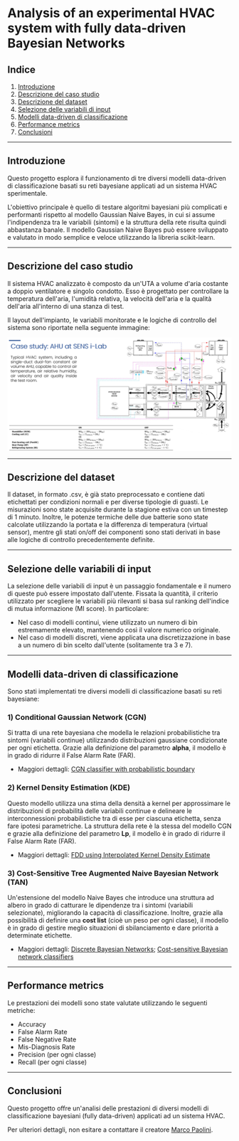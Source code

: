 # Analysis of an experimental HVAC system with fully data-driven Bayesian Networks

## Indice
1. [Introduzione](#introduzione)
2. [Descrizione del caso studio](#descrizione-del-caso-studio)
2. [Descrizione del dataset](#descrizione-del-dataset)
3. [Selezione delle variabili di input](#selezione-delle-variabili-di-input)
4. [Modelli data-driven di classificazione](#modelli-data-driven-di-classificazione)
5. [Performance metrics](#performance-metrics)
6. [Conclusioni](#conclusioni)

---

## Introduzione
Questo progetto esplora il funzionamento di tre diversi modelli data-driven di classificazione basati su reti bayesiane applicati ad un sistema HVAC sperimentale.

L'obiettivo principale è quello di testare algoritmi bayesiani più complicati e performanti rispetto al modello Gaussian Naive Bayes, in cui si assume l'indipendenza tra le variabili (sintomi) e la struttura della rete risulta quindi abbastanza banale.
Il modello Gaussian Naive Bayes può essere sviluppato e valutato in modo semplice e veloce utilizzando la libreria scikit-learn.

---

## Descrizione del caso studio
Il sistema HVAC analizzato è composto da un'UTA a volume d'aria costante a doppio ventilatore e singolo condotto.
Esso è progettato per controllare la temperatura dell'aria, l'umidità relativa, la velocità dell'aria e la qualità dell'aria all'interno di una stanza di test.

Il layout dell'impianto, le variabili monitorate e le logiche di controllo del sistema sono riportate nella seguente immagine:

![AHU Layout](figs/AHU_layout.png)

---

## Descrizione del dataset
Il dataset, in formato .csv, è già stato preprocessato e contiene dati etichettati per condizioni normali e per diverse tipologie di guasti.
Le misurazioni sono state acquisite durante la stagione estiva con un timestep di 1 minuto. Inoltre, le potenze termiche delle due batterie sono state calcolate utilizzando la portata e la differenza di temperatura (virtual sensor), mentre gli stati on/off dei componenti sono stati derivati in base alle logiche di controllo precedentemente definite.

---

## Selezione delle variabili di input
La selezione delle variabili di input è un passaggio fondamentale e il numero di queste può essere impostato dall'utente.
Fissata la quantità, il criterio utilizzato per scegliere le variabili più rilevanti si basa sul ranking dell'indice di mutua informazione (MI score).
In particolare:

- Nel caso di modelli continui, viene utilizzato un numero di bin estremamente elevato, mantenendo così il valore numerico originale.
- Nel caso di modelli discreti, viene applicata una discretizzazione in base a un numero di bin scelto dall'utente (solitamente tra 3 e 7).

---

## Modelli data-driven di classificazione
Sono stati implementati tre diversi modelli di classificazione basati su reti bayesiane:

### 1) Conditional Gaussian Network (CGN)
Si tratta di una rete bayesiana che modella le relazioni probabilistiche tra sintomi (variabili continue) utilizzando distribuzioni gaussiane condizionate per ogni etichetta.
Grazie alla definizione del parametro **alpha**, il modello è in grado di ridurre il False Alarm Rate (FAR).

- Maggiori dettagli: [CGN classifier with probabilistic boundary](https://www.sciencedirect.com/science/article/pii/S1359431116310675)

### 2) Kernel Density Estimation (KDE)
Questo modello utilizza una stima della densità a kernel per approssimare le distribuzioni di probabilità delle variabili continue e delineare le interconnessioni probabilistiche tra di esse per ciascuna etichetta, senza fare ipotesi parametriche.
La struttura della rete è la stessa del modello CGN e grazie alla definizione del parametro **Lp**, il modello è in grado di ridurre il False Alarm Rate (FAR).

- Maggiori dettagli: [FDD using Interpolated Kernel Density Estimate](https://www.sciencedirect.com/science/article/pii/S0263224121002438)

### 3) Cost-Sensitive Tree Augmented Naive Bayesian Network (TAN)
Un'estensione del modello Naive Bayes che introduce una struttura ad albero in grado di catturare le dipendenze tra i sintomi (variabili selezionate), migliorando la capacità di classificazione.
Inoltre, grazie alla possibilità di definire una **cost list** (cioè un peso per ogni classe), il modello è in grado di gestire meglio situazioni di sbilanciamento e dare priorità a determinate etichette.

- Maggiori dettagli: [Discrete Bayesian Networks](https://www.sciencedirect.com/science/article/pii/S0140700719301070); [Cost-sensitive Bayesian network classifiers](https://www.sciencedirect.com/science/article/pii/S0167865514001354)

---

## Performance metrics
Le prestazioni dei modelli sono state valutate utilizzando le seguenti metriche:
- Accuracy
- False Alarm Rate
- False Negative Rate
- Mis-Diagnosis Rate
- Precision (per ogni classe)
- Recall (per ogni classe)

---

## Conclusioni
Questo progetto offre un'analisi delle prestazioni di diversi modelli di classificazione bayesiani (fully data-driven) applicati ad un sistema HVAC.

Per ulteriori dettagli, non esitare a contattare il creatore [Marco Paolini](https://github.com/Paolini408).
